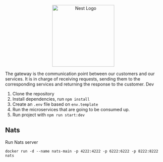 <p align="center">
  <a href="http://nestjs.com/" target="blank"><img src="https://nestjs.com/img/logo-small.svg" width="200" alt="Nest Logo" /></a>
</p>


The gateway is the communication point between our customers and our services. It is in charge of receiving requests, sending them to the corresponding services and returning the response to the customer.
Dev

1. Clone the repository
2. Install dependencies, run `npm install`
3. Create an `.env` file based on `env.template`
4. Run the microservices that are going to be consumed up.
5. Run project with `npm run start:dev`

## Nats
Run Nats server
```
docker run -d --name nats-main -p 4222:4222 -p 6222:6222 -p 8222:8222 nats
```

